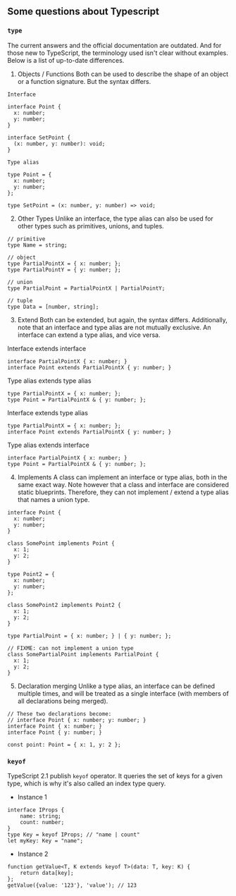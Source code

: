 ## Some questions about Typescript 
### `type`
The current answers and the official documentation are outdated. And for those new to TypeScript, the terminology used isn't clear without examples. Below is a list of up-to-date differences.

1. Objects / Functions
Both can be used to describe the shape of an object or a function signature. But the syntax differs.

`Interface`
```
interface Point {
  x: number;
  y: number;
}

interface SetPoint {
  (x: number, y: number): void;
}
```
`Type alias`
```
type Point = {
  x: number;
  y: number;
};

type SetPoint = (x: number, y: number) => void;
```
2. Other Types
Unlike an interface, the type alias can also be used for other types such as primitives, unions, and tuples.
```
// primitive
type Name = string;

// object
type PartialPointX = { x: number; };
type PartialPointY = { y: number; };

// union
type PartialPoint = PartialPointX | PartialPointY;

// tuple
type Data = [number, string];
```
3. Extend
Both can be extended, but again, the syntax differs. Additionally, note that an interface and type alias are not mutually exclusive. An interface can extend a type alias, and vice versa.

Interface extends interface
```
interface PartialPointX { x: number; }
interface Point extends PartialPointX { y: number; }
```
Type alias extends type alias
```
type PartialPointX = { x: number; };
type Point = PartialPointX & { y: number; };
```
Interface extends type alias
```
type PartialPointX = { x: number; };
interface Point extends PartialPointX { y: number; }
```
Type alias extends interface
```
interface PartialPointX { x: number; }
type Point = PartialPointX & { y: number; };
```
4. Implements
A class can implement an interface or type alias, both in the same exact way. Note however that a class and interface are considered static blueprints. Therefore, they can not implement / extend a type alias that names a union type.
```
interface Point {
  x: number;
  y: number;
}

class SomePoint implements Point {
  x: 1;
  y: 2;
}

type Point2 = {
  x: number;
  y: number;
};

class SomePoint2 implements Point2 {
  x: 1;
  y: 2;
}

type PartialPoint = { x: number; } | { y: number; };

// FIXME: can not implement a union type
class SomePartialPoint implements PartialPoint {
  x: 1;
  y: 2;
}
```
5. Declaration merging
Unlike a type alias, an interface can be defined multiple times, and will be treated as a single interface (with members of all declarations being merged).
```
// These two declarations become:
// interface Point { x: number; y: number; }
interface Point { x: number; }
interface Point { y: number; }

const point: Point = { x: 1, y: 2 };
```
### `keyof`

TypeScript 2.1 publish `keyof` operator. It queries the set of keys for a given type, which is why it's also called an index type query.

- Instance 1
```
interface IProps {
    name: string;
    count: number;
}
type Key = keyof IProps; // "name | count"
let myKey: Key = "name";
```

- Instance 2
```
function getValue<T, K extends keyof T>(data: T, key: K) {
    return data[key];
};
getValue({value: '123'}, 'value'); // 123
```

